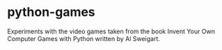 # python-games
Experiments with the video games taken from the book Invent Your Own Computer Games with Python written by Al Sweigart.
